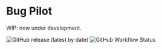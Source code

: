 # Bug Pilot

WIP: now under development.

![GitHub release (latest by date)](https://img.shields.io/github/v/release/mattak/bug-pilot)
![GitHub Workflow Status](https://img.shields.io/github/actions/workflow/status/mattak/bug-pilot/main.yml)

